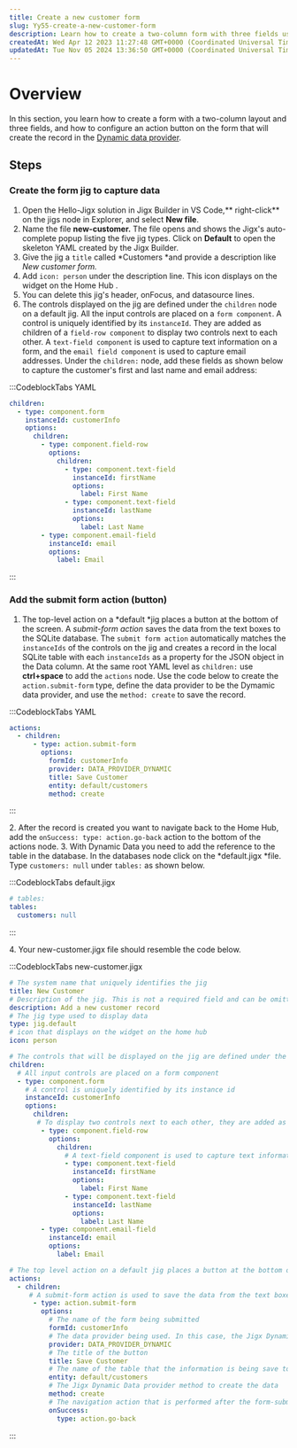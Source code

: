 ```yaml
---
title: Create a new customer form
slug: Yy55-create-a-new-customer-form
description: Learn how to create a two-column form with three fields using JigxBuilder in VSCode. Capture customer information and save it to a SQLite database with the action button. Easily navigate back to HomeHub and customize your form with YAML code examples.
createdAt: Wed Apr 12 2023 11:27:48 GMT+0000 (Coordinated Universal Time)
updatedAt: Tue Nov 05 2024 13:36:50 GMT+0000 (Coordinated Universal Time)
---
```


# Overview

In this section, you learn how to create a form with a two-column layout and three fields, and how to configure an action button on the form that will create the record in the [Dynamic data provider](<./../../../Building Apps with Jigx/Data/Data Providers/Dynamic Data.md>).&#x20;

## Steps

### Create the form jig to capture data

1. Open the Hello-Jigx solution in Jigx Builder in VS Code,** right-click** on the jigs node in Explorer, and select **New file**.
2. Name the file **new-customer.** The file opens and shows the Jigx's auto-complete popup listing the five jig types. Click on **Default** to open the skeleton YAML created by the Jigx Builder.&#x20;
3. Give the jig a `title` called *Customers *and provide a description like *New customer form.*&#x20;
4. Add `icon: person` under the description line. This icon displays on the widget on the Home Hub .
5. You can delete this jig's header, onFocus, and datasource lines.
6. The controls displayed on the jig are defined under the `children` node on a default    jig. All the input controls are placed on a `form component`. A control is uniquely identified by its `instanceId`. They are added as children of a `field-row component` to display two controls next to each other. A `text-field component` is used to capture text information on a form, and the `email field component` is used to capture email addresses. Under the `children:` node, add these fields as shown below to capture the customer's first and last name and email address:&#x20;

:::CodeblockTabs
YAML

```yaml
children:
  - type: component.form
    instanceId: customerInfo
    options:
      children:
        - type: component.field-row
          options:
            children:
              - type: component.text-field
                instanceId: firstName
                options:
                  label: First Name
              - type: component.text-field
                instanceId: lastName
                options:
                  label: Last Name
        - type: component.email-field
          instanceId: email
          options:
            label: Email
```
:::

### Add the submit form action (button)

1. The top-level action on a *default *jig places a button at the bottom of the screen. A *submit-form action* saves the data from the text boxes to the SQLite database. The `submit form action` automatically matches the `instanceIds` of the controls on the jig and creates a record in the local SQLite table with each `instanceIds` as a property for the JSON object in the Data column. At the same  root YAML level as `children:` use **ctrl+space** to add the `actions` node. Use the code below to create the `action.submit-form` type, define the data provider to be the Dymamic data provider, and use the `method: create` to save the record.

:::CodeblockTabs
YAML

```yaml
actions:
  - children:
      - type: action.submit-form
        options:
          formId: customerInfo
          provider: DATA_PROVIDER_DYNAMIC
          title: Save Customer
          entity: default/customers
          method: create
```
:::

2\. After the record is created you want to navigate back to the Home Hub, add the
&#x20;`onSuccess:
type: action.go-back` action to the bottom of the actions node.&#x20;
3\. With Dynamic Data you need to add the reference to the table in the database. In the databases node click on the *default.jigx *file. Type `customers: null` under `tables:` as shown below.

:::CodeblockTabs
default.jigx

```yaml
# tables:
tables:
  customers: null
```
:::

4\. Your new-customer.jigx file should resemble the code below.

:::CodeblockTabs
new-customer.jigx

```yaml
# The system name that uniquely identifies the jig
title: New Customer
# Description of the jig. This is not a required field and can be omitted
description: Add a new customer record
# The jig type used to display data
type: jig.default
# icon that displays on the widget on the home hub
icon: person

# The controls that will be displayed on the jig are defined under the children node on a default jig   
children:
  # All input controls are placed on a form component
  - type: component.form
    # A control is uniquely identified by its instance id
    instanceId: customerInfo
    options:
      children:
       # To display two controls next to each other, they are added as children of a field-row component
        - type: component.field-row
          options:
            children:
              # A text-field component is used to capture text information on a form
              - type: component.text-field
                instanceId: firstName
                options:
                  label: First Name
              - type: component.text-field
                instanceId: lastName
                options:
                  label: Last Name
        - type: component.email-field
          instanceId: email
          options:
            label: Email

# The top level action on a default jig places a button at the bottom of the screen
actions:
  - children:
     # A submit-form action is used to save the data from the text boxes to the SQLite database. The submit form action will automatically match the instanceIds of the controls on the jig and create a record in the local SQLite table with each instanceIds as a property for the JSON object in the Data column
      - type: action.submit-form
        options:
          # The name of the form being submitted
          formId: customerInfo
          # The data provider being used. In this case, the Jigx Dynamic Data provider, which is a built-in database using methods to work with the data. 
          provider: DATA_PROVIDER_DYNAMIC
          # The title of the button
          title: Save Customer
          # The name of the table that the information is being save to. All Dynamic Data-based tables are saved in the "default" database 
          entity: default/customers
          # The Jigx Dynamic Data provider method to create the data
          method: create
          # The navigation action that is performed after the form-submit action completes
          onSuccess: 
            type: action.go-back
```
:::

